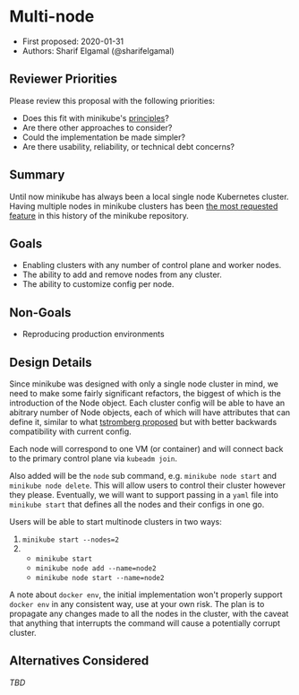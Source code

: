 # Multi-node

* First proposed: 2020-01-31
* Authors: Sharif Elgamal (@sharifelgamal)

## Reviewer Priorities

Please review this proposal with the following priorities:

*   Does this fit with minikube's [principles](https://minikube.sigs.k8s.io/docs/concepts/principles/)?
*   Are there other approaches to consider?
*   Could the implementation be made simpler?
*   Are there usability, reliability, or technical debt concerns?

## Summary

Until now minikube has always been a local single node Kubernetes cluster. Having multiple nodes in minikube clusters has been [the most requested feature](https://github.com/kubernetes/minikube/issues/94) in this history of the minikube repository.

## Goals

*   Enabling clusters with any number of control plane and worker nodes.
*   The ability to add and remove nodes from any cluster.
*   The ability to customize config per node.

## Non-Goals

*   Reproducing production environments

## Design Details

Since minikube was designed with only a single node cluster in mind, we need to make some fairly significant refactors, the biggest of which is the introduction of the Node object. Each cluster config will be able to have an abitrary number of Node objects, each of which will have attributes that can define it, similar to what [tstromberg proposed](https://github.com/kubernetes/minikube/pull/5874) but with better backwards compatibility with current config.

Each node will correspond to one VM (or container) and will connect back to the primary control plane via `kubeadm join`.

Also added will be the `node` sub command, e.g. `minikube node start` and `minikube node delete`. This will allow users to control their cluster however they please. Eventually, we will want to support passing in a `yaml` file into `minikube start` that defines all the nodes and their configs in one go. 

Users will be able to start multinode clusters in two ways:
1. `minikube start --nodes=2`
1. * `minikube start`
   * `minikube node add --name=node2`
   * `minikube node start --name=node2`

A note about `docker env`, the initial implementation won't properly support `docker env` in any consistent way, use at your own risk. The plan is to propagate any changes made to all the nodes in the cluster, with the caveat that anything that interrupts the command will cause a potentially corrupt cluster.

## Alternatives Considered

_TBD_
